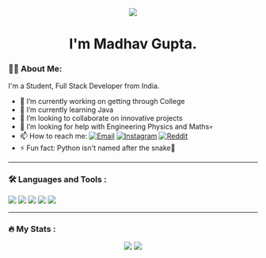 <meta charset="UTF-8">


<div id="header" align="center">
  <img src="https://media.giphy.com/media/xTiIzJSKB4l7xTouE8/giphy.gif"/>
</div>

<h1 align = "center">I'm Madhav Gupta.</h1>


### 👨‍🏫 About Me:
I'm a Student, Full Stack Developer from India.

- 🔭 I’m currently working on getting through College
- 🌱 I’m currently learning Java
- 👯 I’m looking to collaborate on innovative projects
- 🤔 I’m looking for help with Engineering Physics and Maths💀
- 📫 How to reach me: <a href="mailto:e22cseu0827@bennett.edu.in"><img src="https://img.shields.io/badge/Microsoft_Outlook-0078D4?style=for-the-badge&logo=microsoft-outlook&logoColor=white" alt="Email"></a>  <a href="https://www.instagram.com/waitthatdoesntcompute"><img src="https://img.shields.io/badge/Instagram-E4405F?style=for-the-badge&logo=instagram&logoColor=white" alt="Instagram"></a>  <a href="https://www.reddit.com/user/M4dhav1"><img src="https://img.shields.io/badge/Reddit-FF4500?style=for-the-badge&logo=reddit&logoColor=white" alt="Reddit"></a>
- ⚡ Fun fact: Python isn't named after the snake🤫

---

### :hammer_and_wrench: Languages and Tools :

<div>
  <img src = "https://img.shields.io/badge/C-00599C?style=for-the-badge&logo=c&logoColor=white">
  <img src = "https://img.shields.io/badge/Python-FFD43B?style=for-the-badge&logo=python&logoColor=blue">
  <img src = "https://img.shields.io/badge/Visual_Studio_Code-0078D4?style=for-the-badge&logo=visual%20studio%20code&logoColor=white">
  <img src = "https://img.shields.io/badge/PyCharm-000000.svg?&style=for-the-badge&logo=PyCharm&logoColor=white">
  <img src = "https://img.shields.io/badge/GIT-E44C30?style=for-the-badge&logo=git&logoColor=white">
</div>

---

### :fire: My Stats :
<div align = "center">
  <img src = "https://github-readme-streak-stats.herokuapp.com/?user=M4dhav&theme=radical">
  </break>
  <img src = "https://github-readme-stats.vercel.app/api/top-langs/?username=M4dhav&theme=radical">
